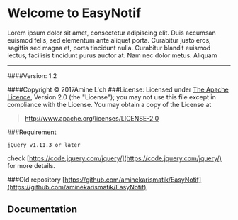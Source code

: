 Welcome to EasyNotif
===================
Lorem ipsum dolor sit amet, consectetur adipiscing elit. Duis accumsan euismod felis, sed elementum ante aliquet porta. Curabitur justo eros, sagittis sed magna et, porta tincidunt nulla. Curabitur blandit euismod lectus, facilisis tincidunt purus auctor at. Nam nec dolor metus. Aliquam

----------

####Version: 1.2

####Copyright © 2017Amine L'ch
###License: 
Licensed under [The Apache Licence](http://www.apache.org/licenses/LICENSE-2.0), Version 2.0 (the "License"); you may not use this file except in compliance with the License. You may obtain a copy of the License at
>http://www.apache.org/licenses/LICENSE-2.0


###Requirement

    jQuery v1.11.3 or later
 check [https://code.jquery.com/jquery/](https://code.jquery.com/jquery/) for more details. 

###Old repository 
[https://github.com/aminekarismatik/EasyNotif](https://github.com/aminekarismatik/EasyNotif)
 
Documentation
-------------

